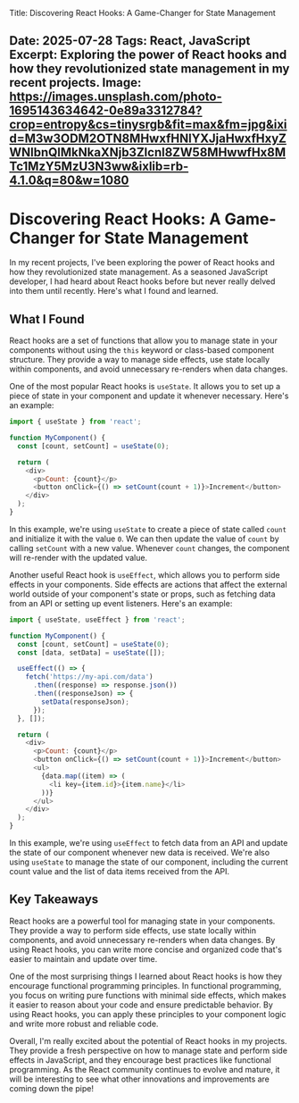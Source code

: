 Title: Discovering React Hooks: A Game-Changer for State Management

Date: 2025-07-28
Tags: React, JavaScript
Excerpt: Exploring the power of React hooks and how they revolutionized state management in my recent projects.
Image: https://images.unsplash.com/photo-1695143634642-0e89a3312784?crop=entropy&cs=tinysrgb&fit=max&fm=jpg&ixid=M3w3ODM2OTN8MHwxfHNlYXJjaHwxfHxyZWNlbnQlMkNkaXNjb3Zlcnl8ZW58MHwwfHx8MTc1MzY5MzU3N3ww&ixlib=rb-4.1.0&q=80&w=1080
---

# Discovering React Hooks: A Game-Changer for State Management

In my recent projects, I've been exploring the power of React hooks and how they revolutionized state management. As a seasoned JavaScript developer, I had heard about React hooks before but never really delved into them until recently. Here's what I found and learned.

## What I Found

React hooks are a set of functions that allow you to manage state in your components without using the `this` keyword or class-based component structure. They provide a way to manage side effects, use state locally within components, and avoid unnecessary re-renders when data changes.

One of the most popular React hooks is `useState`. It allows you to set up a piece of state in your component and update it whenever necessary. Here's an example:
```javascript
import { useState } from 'react';

function MyComponent() {
  const [count, setCount] = useState(0);

  return (
    <div>
      <p>Count: {count}</p>
      <button onClick={() => setCount(count + 1)}>Increment</button>
    </div>
  );
}
```
In this example, we're using `useState` to create a piece of state called `count` and initialize it with the value `0`. We can then update the value of `count` by calling `setCount` with a new value. Whenever `count` changes, the component will re-render with the updated value.

Another useful React hook is `useEffect`, which allows you to perform side effects in your components. Side effects are actions that affect the external world outside of your component's state or props, such as fetching data from an API or setting up event listeners. Here's an example:
```javascript
import { useState, useEffect } from 'react';

function MyComponent() {
  const [count, setCount] = useState(0);
  const [data, setData] = useState([]);

  useEffect(() => {
    fetch('https://my-api.com/data')
      .then((response) => response.json())
      .then((responseJson) => {
        setData(responseJson);
      });
  }, []);

  return (
    <div>
      <p>Count: {count}</p>
      <button onClick={() => setCount(count + 1)}>Increment</button>
      <ul>
        {data.map((item) => (
          <li key={item.id}>{item.name}</li>
        ))}
      </ul>
    </div>
  );
}
```
In this example, we're using `useEffect` to fetch data from an API and update the state of our component whenever new data is received. We're also using `useState` to manage the state of our component, including the current count value and the list of data items received from the API.

## Key Takeaways

React hooks are a powerful tool for managing state in your components. They provide a way to perform side effects, use state locally within components, and avoid unnecessary re-renders when data changes. By using React hooks, you can write more concise and organized code that's easier to maintain and update over time.

One of the most surprising things I learned about React hooks is how they encourage functional programming principles. In functional programming, you focus on writing pure functions with minimal side effects, which makes it easier to reason about your code and ensure predictable behavior. By using React hooks, you can apply these principles to your component logic and write more robust and reliable code.

Overall, I'm really excited about the potential of React hooks in my projects. They provide a fresh perspective on how to manage state and perform side effects in JavaScript, and they encourage best practices like functional programming. As the React community continues to evolve and mature, it will be interesting to see what other innovations and improvements are coming down the pipe!